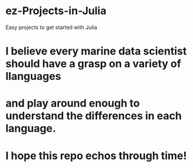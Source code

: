 # ez-Projects-in-Julia
Easy projects to get started with Julia 

# I believe every marine data scientist should have a grasp on a variety of llanguages
# and play around enough to understand the differences in each language.
# I hope this repo echos through time!